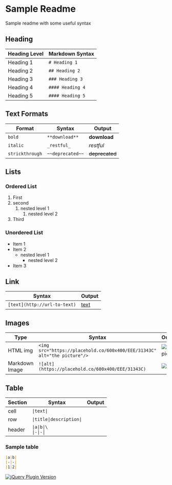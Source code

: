 # Sample Readme

Sample readme with some useful syntax

## Heading

| Heading Level | Markdown Syntax  |
|---------------|------------------|
| Heading 1     | `# Heading 1`    |
| Heading 2     | `## Heading 2`   |
| Heading 3     | `### Heading 3`  |
| Heading 4     | `#### Heading 4` |
| Heading 5     | `#### Heading 5` |

## Text Formats

| Format          | Syntax           | Output         |
|-----------------|------------------|----------------|
| `bold`          | `**download**`   | **download**   |
| `italic`        | `_restful_`      | _restful_      |
| `strickthrough` | `~~deprecated~~` | ~~deprecated~~ |

## Lists

### Ordered List

1. First
2. second
    1. nested level 1
        1. nested level 2
3. Third

### Unordered List

* Item 1
* Item 2
    * nested level 1
        * nested level 2
* Item 3

## Link

| Syntax                       | Output                     |
|------------------------------|----------------------------|
| `[text](http://url-to-text)` | [text](http://url-to-text) |

## Images

| Type           | Syntax                                                                    | Output                                                                  |
|----------------|---------------------------------------------------------------------------|-------------------------------------------------------------------------|
| HTML img       | `<img src="https://placehold.co/600x400/EEE/31343C"  alt="the picture"/>` | <img src="https://placehold.co/600x400/EEE/31343C"  alt="the picture"/> |
| Markdown Image | `![alt](https://placehold.co/600x400/EEE/31343C)`                         | ![alt](https://placehold.co/600x400/EEE/31343C)                         |

## Table

| Section | Syntax                      | Output |
|---------|-----------------------------|--------|
| cell    | `\|text\|`                  |        |
| row     | `\|title\|description\|`    |        |
| header  | `\|a\|b\|\`<br />`\|-\|-\|` |        |

### Sample table

```markdown
|a|b|
|-|-|
|1|2|
```





[![jQuery Plugin Version](https://img.shields.io/badge/version-v1.2.3-blue.svg)](https://github.com/your-username/your-repo/blob/main/jquery.your-plugin-name.js)
